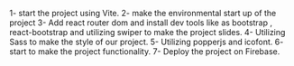 1- start the project using Vite.
2- make the environmental start up of the project
3- Add react router dom and install dev tools like as bootstrap , react-bootstrap and utilizing swiper to make the project slides.
4- Utilizing Sass to make the style of our project.
5- Utilizing popperjs and icofont.
6- start to make the project functionality.
7- Deploy the project on Firebase.
